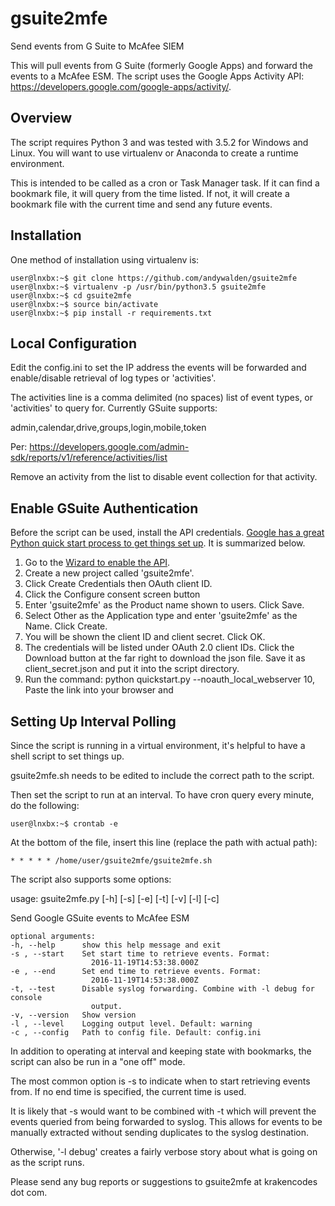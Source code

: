 # gsuite2mfe
Send events from G Suite to McAfee SIEM

This will pull events from G Suite (formerly Google Apps) and forward the events to a McAfee ESM. The script uses the Google Apps Activity API: https://developers.google.com/google-apps/activity/.

## Overview

The script requires Python 3 and was tested with 3.5.2 for Windows and Linux. You will want to use virtualenv or Anaconda to create a runtime environment. 

This is intended to be called as a cron or Task Manager task. If it can find a bookmark file, it will query from the time listed. If not, it will create a bookmark file with the current time and send any future events.

## Installation
One method of installation using virtualenv is:

    user@lnxbx:~$ git clone https://github.com/andywalden/gsuite2mfe
    user@lnxbx:~$ virtualenv -p /usr/bin/python3.5 gsuite2mfe
    user@lnxbx:~$ cd gsuite2mfe
    user@lnxbx:~$ source bin/activate
    user@lnxbx:~$ pip install -r requirements.txt

## Local Configuration
Edit the config.ini to set the IP address the events will be forwarded and enable/disable retrieval of log types or 'activities'. 

The activities line is a comma delimited (no spaces) list of event types, or 'activities' to query for. Currently GSuite supports: 

admin,calendar,drive,groups,login,mobile,token

Per: https://developers.google.com/admin-sdk/reports/v1/reference/activities/list

Remove an activity from the list to disable event collection for that activity.

## Enable GSuite Authentication

Before the script can be used, install the API credentials. [Google has a great Python quick start process to get things set up](https://developers.google.com/admin-sdk/reports/v1/quickstart/python). It is summarized below.


1. Go to the [Wizard to enable the API](https://console.developers.google.com/flows/enableapi?apiid=admin).
2. Create a new project called 'gsuite2mfe'.
3. Click Create Credentials then OAuth client ID.
4. Click the Configure consent screen button
5. Enter 'gsuite2mfe' as the Product name shown to users. Click Save.
6. Select Other as the Application type and enter 'gsuite2mfe' as the Name. Click Create.
7. You will be shown the client ID and client secret. Click OK.
8. The credentials will be listed under OAuth 2.0 client IDs. Click the Download button at the far right to download the json file. Save it as client_secret.json and put it into the script directory.
9. Run the command: python quickstart.py --noauth_local_webserver
10, Paste the link into your browser and 


## Setting Up Interval Polling

Since the script is running in a virtual environment, it's helpful to have a shell script to set things up. 

gsuite2mfe.sh needs to be edited to include the correct path to the script.

Then set the script to run at an interval. To have cron query every minute, do the following:

    user@lnxbx:~$ crontab -e

At the bottom of the file, insert this line (replace the path with actual path):

    * * * * * /home/user/gsuite2mfe/gsuite2mfe.sh

The script also supports some options:

usage: gsuite2mfe.py [-h] [-s] [-e] [-t] [-v] [-l] [-c]

Send Google GSuite events to McAfee ESM

    optional arguments:
    -h, --help      show this help message and exit
    -s , --start    Set start time to retrieve events. Format:
                      2016-11-19T14:53:38.000Z
    -e , --end      Set end time to retrieve events. Format:
                      2016-11-19T14:53:38.000Z
    -t, --test      Disable syslog forwarding. Combine with -l debug for console
                      output.
    -v, --version   Show version
    -l , --level    Logging output level. Default: warning
    -c , --config   Path to config file. Default: config.ini

In addition to operating at interval and keeping state with bookmarks, the script can also be run in a "one off" mode. 

The most common option is -s to indicate when to start retrieving events from. If no end time is specified, the current time is used. 

It is likely that -s would want to be combined with -t which will prevent the events queried from being forwarded to syslog. This allows for events to be manually extracted without sending duplicates to the syslog destination.

Otherwise, '-l debug' creates a fairly verbose story about what is going on as the script runs. 

Please send any bug reports or suggestions to gsuite2mfe at krakencodes dot com.
